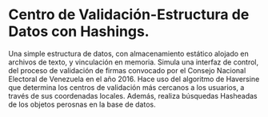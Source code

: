 # Centro de Validación-Estructura de Datos con Hashings.
Una simple estructura de datos, con almacenamiento estático alojado en archivos
de texto, y vinculación en memoria. Simula una interfaz de control, del proceso de
validación de firmas convocado por el Consejo Nacional Electoral de
Venezuela en el año 2016. Hace uso del algoritmo de Haversine que
determina los centros de validación más cercanos a los usuarios, a
través de sus coordenadas locales. Además, realiza búsquedas Hasheadas
de los objetos perosnas en la base de datos.

